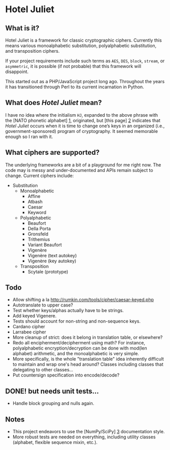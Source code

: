 # Hotel Juliet

## What is it?

Hotel Juliet is a framework for classic cryptographic ciphers.  Currently this means various monoalphabetic substitution, polyalphabetic substitution, and transposition ciphers.

If your project requirements include such terms as `AES`, `DES`, `block`, `stream`, or `asymmetric`, it is possible (if not probable) that this framework will disappoint.

This started out as a PHP/JavaScript project long ago. Throughout the years it has transitioned through Perl to its current incarnation in Python.

## What does *Hotel Juliet* mean?

I have no idea where the initialism `HJ`, expanded to the above phrase with the [NATO phonetic alphabet] [1], originated, but [this page] [2] indicates that *Hotel Juliet* occurs when it is time to change one’s keys in an organized (i.e., government-sponsored) program of cryptography.  It seemed memorable enough so I ran with it.

  [1]: http://en.wikipedia.org/wiki/NATO_phonetic_alphabet "NATO phonetic alphabet"
  [2]: http://jproc.ca/crypto/terms.html "Common Crypto Terms"

## What ciphers are supported?

The underlying frameworks are a bit of a playground for me right now.  The code may is messy and under-documented and APIs remain subject to change.  Current ciphers include:

  * Substitution
    * Monoalphabetic
      * Affine
      * Atbash
      * Caesar
      * Keyword
    * Polyalphabetic
      * Beaufort
      * Della Porta
      * Gronsfeld
      * Trithemius
      * Variant Beaufort
      * Vigenère
      * Vigenère (text autokey)
      * Vigenère (key autokey)
    * Transposition
      * Scytale (prototype)

## Todo

  - Allow shifting a la <http://rumkin.com/tools/cipher/caesar-keyed.php>
  - Autotranslate to upper case?
  - Test whether keys/alphas actually have to be strings.
  - Add keyed Vigenere.
  - Tests should account for non-string and non-sequence keys.
  - Cardano cipher
  - Larrabee cipher
  - More cleanup of strict: does it belong in translation table, or elsewhere?
  - Redo all encipherment/decipherment using math?  For instance, polyalphabetic
    encryption/decryption can be done with mod(len alphabet) arithmetic,
    and the monoalphabetic is very simple.
  - More specifically, is the whole "translation table" idea inherently difficult
    to maintain and wrap one's head around?  Classes including classes that
    delegating to other classes...
  - Put countersign specification into encode/decode?

## DONE! but needs unit tests...

  - Handle block grouping and nulls again.


## Notes

  * This project endeavors to use the [NumPy/SciPy] [3] documentation style.
  * More robust tests are needed on everything, including utility classes (alphabet, flexible sequence mixin, etc.).


  [3]: https://github.com/numpy/numpy/blob/master/doc/HOWTO_DOCUMENT.rst.txt
